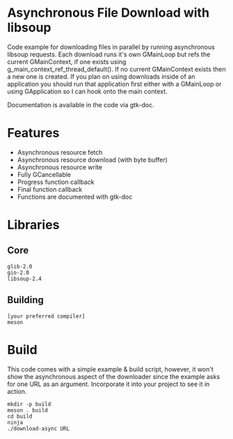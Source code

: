 # Asynchronous File Download with libsoup
Code example for downloading files in parallel by running asynchronous libsoup
requests. Each download runs it's own GMainLoop but refs the current
GMainContext, if one exists using g_main_context_ref_thread_default(). If no
current GMainContext exists then a new one is created. If you plan on using
downloads inside of an application you should run that application first either
with a GMainLoop or using GApplication so I can hook onto the main context.

Documentation is available in the code via gtk-doc.

# Features
* Asynchronous resource fetch
* Asynchronous resource download (with byte buffer)
* Asynchronous resource write
* Fully GCancellable
* Progress function callback
* Final function callback
* Functions are documented with gtk-doc

# Libraries
## Core

    glib-2.0
    gio-2.0
    libsoup-2.4

## Building

    [your preferred compiler]
    meson

# Build
This code comes with a simple example & build script, however, it won't show the
asynchronous aspect of the downloader since the example asks for one URL as an
argument. Incorporate it into your project to see it in action.

	mkdir -p build
	meson . build
	cd build
	ninja
	./download-async URL
